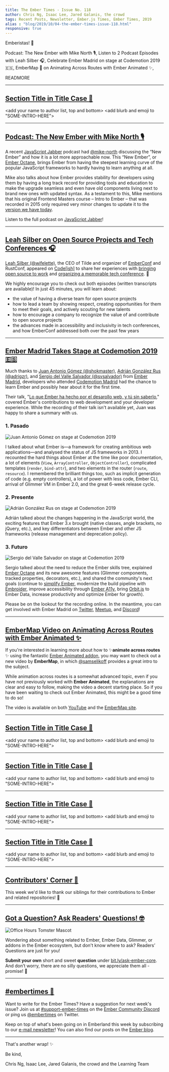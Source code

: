 ```yaml
---
title: The Ember Times - Issue No. 118
author: Chris Ng, Isaac Lee, Jared Galanis, the crowd
tags: Recent Posts, Newsletter, Ember.js Times, Ember Times, 2019
alias : "blog/2019/10/04-the-ember-times-issue-118.html"
responsive: true
---
```


<SAYING-HELLO-IN-YOUR-FAVORITE-LANGUAGE> Emberistas! 🐹

Podcast: The New Ember with Mike North 🎙️,
Listen to 2 Podcast Episodes with Leah Silber 🎧,
Celebrate Ember Madrid on stage at Codemotion 2019 🇪🇸,
EmberMap 🎥 on Animating Across Routes with Ember Animated ✨,

READMORE

---

## [Section Title in Title Case 🐹](#section-url)

<change section title emoji>
<consider adding some bold to your paragraph>

<add your name to author list, top and bottom>
<add blurb and emoji to "SOME-INTRO-HERE">

---

## [Podcast: The New Ember with Mike North 🎙️](https://devchat.tv/js-jabber/jsj-395-the-new-ember-with-mike-north/)

A recent [JavaScript Jabber](https://devchat.tv/js-jabber/) podcast had [@mike-north](https://github.com/mike-north) discussing the “New Ember” and how it is a lot more approachable now. This “New Ember”, or [Ember Octane](https://emberjs.com/editions/octane/), brings Ember from having the steepest learning curve of the popular JavaScript frameworks to hardly having to learn anything at all.

Mike also talks about how Ember provides stability for developers using them by having a long track record for providing tools and education to make the upgrade seamless and even have old components living next to brand new ones with updated syntax. As a testament to this, Mike mentions that his original Frontend Masters course – Intro to Ember – that was recorded in 2015 only required very minor changes to update it to the [version we have today](https://frontendmasters.com/courses/ember-octane/).

Listen to the full podcast on [JavaScript Jabber](https://devchat.tv/js-jabber/jsj-395-the-new-ember-with-mike-north/)!

---

## [Leah Silber on Open Source Projects and Tech Conferences 🎧](https://www.heroku.com/podcasts/codeish/35-bringing-open-source-to-work)

[Leah Silber (@wifelette)](https://github.com/wifelette), the CEO of Tilde and organizer of [EmberConf](https://emberconf.com/) and RustConf, appeared on [Code[ish]](https://www.heroku.com/podcasts/codeish) to share her experiences with [bringing open source to work](https://www.heroku.com/podcasts/codeish/35-bringing-open-source-to-work) and [organizing a memorable tech conference](https://www.heroku.com/podcasts/codeish/37-bonus-organizing-a-memorable-tech-conference). 💖

We highly encourage you to check out both episodes (written transcripts are available)! In just 45 minutes, you will learn about:

- the value of having a diverse team for open source projects
- how to lead a team by showing respect, creating opportunities for them to meet their goals, and actively scouting for new talents
- how to encourage a company to recognize the value of and contribute to open source projects
- the advances made in accessibility and inclusivity in tech conferences, and how EmberConf addressed both over the past few years

---

## [Ember Madrid Takes Stage at Codemotion 2019 🇪🇸](https://events.codemotion.com/conferences/madrid/2019/wp-content/themes/event/detail-talk.php?detail=14984)

Much thanks to [Juan Antonio Gómez (@shokmaster)](https://github.com/shokmaster), [Adrián González Rus (@adrigzr)](https://github.com/adrigzr), and [Sergio del Valle Salvador (@svsalvador)](https://github.com/svsalvador) from [Ember Madrid](https://twitter.com/embermadrid), developers who attended [Codemotion Madrid](https://events.codemotion.com/conferences/madrid/2019/) had the chance to learn Ember and possibly hear about it for the first time.

Their talk, "[Lo que Ember ha hecho por el desarollo web, y tú sin saberlo](https://events.codemotion.com/conferences/madrid/2019/wp-content/themes/event/detail-talk.php?detail=14984)," covered Ember's contributions to web development and your developer experience. While the recording of their talk isn't available yet, Juan was happy to share a summary with us.

### 1. Pasado

<div class="blog-row">
  <img class="float-right small transparent padded" alt="Juan Antonio Gómez on stage at Codemotion 2019" title="Juan Antonio Gómez" src="/images/blog/2019-10-04/juan_antonio.jpg" />
  <p>I talked about what Ember is—a framework for creating ambitious web applications—and analysed the status of JS frameworks in 2013. I recounted the hard things about Ember at the time like poor documentation, a lot of elements (<code>View</code>, <code>ArrayController</code>, <code>ObjectController</code>), complicated templates (<code>render</code>, <code>bind-attr</code>), and two elements in the router (<code>route</code>, <code>resource</code>). I remembered the brilliant things too, such as implicit generation of code (e.g. empty controllers), a lot of power with less code, Ember CLI, arrival of Glimmer VM in Ember 2.0, and the great 6-week release cycle.</p>
</div>

### 2. Presente

<div class="blog-row">
  <img class="float-right small transparent padded" alt="Adrián González Rus on stage at Codemotion 2019" title="Adrián González Rus" src="/images/blog/2019-10-04/adrian_gonzalez.jpg" />
  <p>Adrián talked about the changes happening in the JavaScript world, the exciting features that Ember 3.x brought (native classes, angle brackets, no jQuery, etc.), and key differentiators between Ember and other JS frameworks (release management and deprecation policy).</p>
</div>

### 3. Futuro

<div class="blog-row">
  <img class="float-right small transparent padded" alt="Sergio del Valle Salvador on stage at Codemotion 2019" title="Sergio del Valle Salvador" src="/images/blog/2019-10-04/sergio_del_valle.jpg" />
  <p>Sergio talked about the need to reduce the Ember skills tree, explained <a href="https://emberjs.com/editions/octane/" target="_blank" rel="noopener noreferrer">Ember Octane</a> and its new awesome features (Glimmer components, tracked properties, decorators, etc.), and shared the community's next goals (continue to <a href="https://github.com/emberjs/rfcs/pull/519" target="_blank" rel="noopener noreferrer">simplify Ember</a>, modernize the build pipeline with <a href="https://github.com/embroider-build/embroider" target="_blank" rel="noopener noreferrer">Embroider</a>, improve accessibility through <a href="https://github.com/ember-a11y" target="_blank" rel="noopener noreferrer">Ember A11y</a>, bring <a href="https://github.com/orbitjs/orbit" target="_blank" rel="noopener noreferrer">Orbit.js</a> to Ember Data, increase productivity and optimize Ember for growth).</p>
</div>

Please be on the lookout for the recording online. In the meantime, you can get involved with Ember Madrid on [Twitter](https://twitter.com/embermadrid?lang=en), [Meetup](https://www.meetup.com/Ember-js-Madrid/), and [Discord](https://discord.gg/emberjs)!

---

## [EmberMap Video on Animating Across Routes with Ember Animated ✨](https://twitter.com/samselikoff/status/1175143786852364289)

If you're interested in learning more about how to ✨**animate across routes** ✨ using the fantastic [Ember Animated addon](https://github.com/ember-animation/ember-animated), you may want to check out a new video by **EmberMap**, in which [@samselikoff](https://github.com/samselikoff/) provides a great intro to the subject.

While animation across routes is a somewhat advanced topic, even if you have not previously worked with **Ember Animated**, the explanations are clear and easy to follow, making the video a decent starting place. So if you have been waiting to check out Ember Animated, this might be a good time to do so!

The video is available on both [YouTube](https://www.youtube.com/watch?v=O4Mt-dDqkk0) and the [EmberMap site](https://embermap.com/video/animating-across-routes-with-ember-animated). 

---

## [Section Title in Title Case 🐹](#section-url)

<change section title emoji>
<consider adding some bold to your paragraph>

<add your name to author list, top and bottom>
<add blurb and emoji to "SOME-INTRO-HERE">

---

## [Section Title in Title Case 🐹](#section-url)

<change section title emoji>
<consider adding some bold to your paragraph>

<add your name to author list, top and bottom>
<add blurb and emoji to "SOME-INTRO-HERE">

---

## [Section Title in Title Case 🐹](#section-url)

<change section title emoji>
<consider adding some bold to your paragraph>

<add your name to author list, top and bottom>
<add blurb and emoji to "SOME-INTRO-HERE">

---

## [Section Title in Title Case 🐹](#section-url)

<change section title emoji>
<consider adding some bold to your paragraph>

<add your name to author list, top and bottom>
<add blurb and emoji to "SOME-INTRO-HERE">

---

## [Contributors' Corner 👏](https://guides.emberjs.com/release/contributing/repositories/)

<p>This week we'd like to thank our siblings for their contributions to Ember and related repositories! 💖</p>

---

## [Got a Question? Ask Readers' Questions! 🤓](https://docs.google.com/forms/d/e/1FAIpQLScqu7Lw_9cIkRtAiXKitgkAo4xX_pV1pdCfMJgIr6Py1V-9Og/viewform)

<div class="blog-row">
  <img class="float-right small transparent padded" alt="Office Hours Tomster Mascot" title="Readers' Questions" src="/images/tomsters/officehours.png" />

  <p>Wondering about something related to Ember, Ember Data, Glimmer, or addons in the Ember ecosystem, but don't know where to ask? Readers’ Questions are just for you!</p>

  <p><strong>Submit your own</strong> short and sweet <strong>question</strong> under <a href="https://bit.ly/ask-ember-core" target="rq">bit.ly/ask-ember-core</a>. And don’t worry, there are no silly questions, we appreciate them all - promise! 🤞</p>
</div>

---

## [#embertimes 📰](https://blog.emberjs.com/tags/newsletter.html)

Want to write for the Ember Times? Have a suggestion for next week's issue? Join us at [#support-ember-times](https://discordapp.com/channels/480462759797063690/485450546887786506) on the [Ember Community Discord](https://discordapp.com/invite/zT3asNS) or ping us [@embertimes](https://twitter.com/embertimes) on Twitter.

Keep on top of what's been going on in Emberland this week by subscribing to our [e-mail newsletter](https://the-emberjs-times.ongoodbits.com/)! You can also find our posts on the [Ember blog](https://emberjs.com/blog/tags/newsletter.html).

---

That's another wrap! ✨

Be kind,

Chris Ng, Isaac Lee, Jared Galanis, the crowd and the Learning Team
